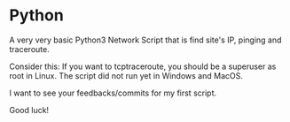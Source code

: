 # Python

A very very basic Python3 Network Script that is find site's IP, pinging and traceroute.

Consider this:
If you want to tcptraceroute, you should be a superuser as root in Linux.
The script did not run yet in Windows and MacOS. 

I want to see your feedbacks/commits for my first script.

Good luck!
